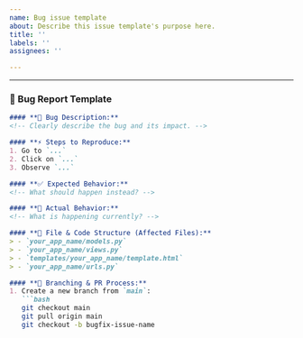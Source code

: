 ```yaml
---
name: Bug issue template
about: Describe this issue template's purpose here.
title: ''
labels: ''
assignees: ''

---
```


---

### **🐞 Bug Report Template**
```md
#### **📝 Bug Description:**  
<!-- Clearly describe the bug and its impact. -->

#### **⚡ Steps to Reproduce:**  
1. Go to `...`  
2. Click on `...`  
3. Observe `...`  

#### **✅ Expected Behavior:**  
<!-- What should happen instead? -->

#### **🚨 Actual Behavior:**  
<!-- What is happening currently? -->

#### **📂 File & Code Structure (Affected Files):**  
> - `your_app_name/models.py`  
> - `your_app_name/views.py`  
> - `templates/your_app_name/template.html`  
> - `your_app_name/urls.py`  

#### **📌 Branching & PR Process:**  
1. Create a new branch from `main`:  
   ```bash
   git checkout main
   git pull origin main
   git checkout -b bugfix-issue-name
